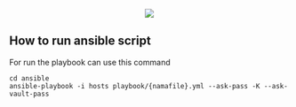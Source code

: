 <p align="center">
  <img src="https://upload.wikimedia.org/wikipedia/commons/2/24/Ansible_logo.svg"/>
</p>

## How to run ansible script 

For run the playbook can use this command
```
cd ansible
ansible-playbook -i hosts playbook/{namafile}.yml --ask-pass -K --ask-vault-pass
```